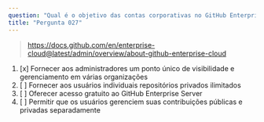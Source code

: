 ```yaml
---
question: "Qual é o objetivo das contas corporativas no GitHub Enterprise Cloud?"
title: "Pergunta 027"
---
```


> https://docs.github.com/en/enterprise-cloud@latest/admin/overview/about-github-enterprise-cloud
1. [x] Fornecer aos administradores um ponto único de visibilidade e gerenciamento em várias organizações
1. [ ] Fornecer aos usuários individuais repositórios privados ilimitados
1. [ ] Oferecer acesso gratuito ao GitHub Enterprise Server
1. [ ] Permitir que os usuários gerenciem suas contribuições públicas e privadas separadamente
